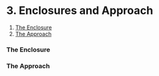 # 3. Enclosures and Approach

1. [The Enclosure](3.-enclosures-and-approach.md#the-enclosure)
2. [The Approach](3.-enclosures-and-approach.md#the-approach)

### The Enclosure

### The Approach

